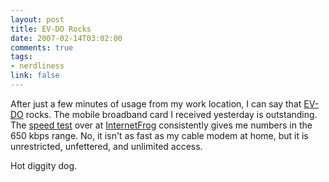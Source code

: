 ```yaml
--- 
layout: post
title: EV-DO Rocks
date: 2007-02-14T03:02:00
comments: true
tags:
- nerdliness
link: false
---
```

After just a few minutes of usage from my work location, I can say that <a href="http://en.wikipedia.org/wiki/EVDO" title="Evolution-Data Optimized">EV-DO</a> rocks. The mobile broadband card I received yesterday is outstanding. The <a href="http://internetfrog.com/mypc/speedtest/" title="Speed Test">speed test</a> over at <a href="http://internetfrog.com/" title="InternetFrog">InternetFrog</a> consistently gives me numbers in the 650 kbps range. No, it isn't as fast as my cable modem at home, but it is unrestricted, unfettered, and unlimited access.

Hot diggity dog.
